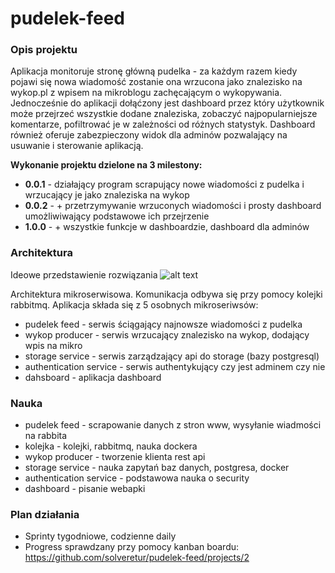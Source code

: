 # pudelek-feed

### Opis projektu
Aplikacja monitoruje stronę główną pudelka - za każdym razem kiedy pojawi się nowa wiadomość zostanie ona wrzucona jako znalezisko na wykop.pl z wpisem na mikroblogu zachęcającym o wykopywania. Jednocześnie do aplikacji dołąćzony jest dashboard przez który użytkownik może przejrzeć wszystkie dodane znaleziska, zobaczyć najpopularniejsze komentarze, pofiltrować je w zależności od różnych statystyk. Dashboard również oferuje zabezpieczony widok dla adminów pozwalający na usuwanie i sterowanie aplikacją. 

**Wykonanie projektu dzielone na 3 milestony:**
* **0.0.1** - działający program scrapujący nowe wiadomości z pudelka i wrzucający je jako znaleziska na wykop
* **0.0.2** - + przetrzymywanie wrzuconych wiadomości i prosty dashboard umożliwiwający podstawowe ich przejrzenie
* **1.0.0** - + wszystkie funkcje w dashboardzie, dashboard dla adminów 

### Architektura
Ideowe przedstawienie rozwiązania
![alt text](https://raw.githubusercontent.com/solveretur/pudelek-feed/master/architektura.jpg)

Architektura mikroserwisowa. Komunikacja odbywa się przy pomocy kolejki rabbitmq. Aplikacja składa się z 5 osobnych mikroseriwsów:
* pudelek feed - serwis ściągający najnowsze wiadomości z pudelka 
* wykop producer - serwis wrzucający znalezisko na wykop, dodający wpis na mikro
* storage service - serwis zarządzający api do storage (bazy postgresql)
* authentication service - serwis authentykujący czy jest adminem czy nie
* dahsboard - aplikacja dashboard

### Nauka
* pudelek feed - scrapowanie danych z stron www, wysyłanie wiadmości na rabbita
* kolejka - kolejki, rabbitmq, nauka dockera
* wykop producer - tworzenie klienta rest api
* storage service - nauka zapytań baz danych, postgresa, docker
* authentication service - podstawowa nauka o security
* dashboard - pisanie webapki

### Plan działania
* Sprinty tygodniowe, codzienne daily
* Progress sprawdzany przy pomocy kanban boardu: https://github.com/solveretur/pudelek-feed/projects/2
